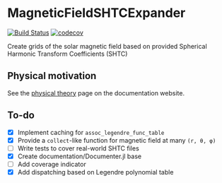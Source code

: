 # MagneticFieldSHTCExpander

[![Build Status](https://github.com/abhro/MagneticFieldSHTCExpander.jl/actions/workflows/CI.yml/badge.svg?branch=main)](https://github.com/abhro/MagneticFieldSHTCExpander.jl/actions/workflows/CI.yml?query=branch%3Amain)
[![codecov](https://codecov.io/gh/abhro/MagneticFieldSHTCExpander.jl/graph/badge.svg?token=AYZRY7JV8E)](https://codecov.io/gh/abhro/MagneticFieldSHTCExpander.jl)

Create grids of the solar magnetic field based on provided Spherical Harmonic Transform Coefficients (SHTC)

## Physical motivation
See the [physical theory](https://abhro.github.io/MagneticFieldSHTCExpander.jl/dev/physical-theory/) page on the documentation website.

## To-do
- [x] Implement caching for `assoc_legendre_func_table`
- [x] Provide a `collect`-like function for magnetic field at many `(r, θ, φ)`
- [ ] Write tests to cover real-world SHTC files
- [x] Create documentation/Documenter.jl base
- [ ] Add coverage indicator
- [x] Add dispatching based on Legendre polynomial table
